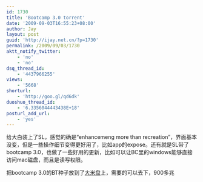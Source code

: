 ```yaml
---
id: 1730
title: 'Bootcamp 3.0 torrent'
date: '2009-09-03T16:55:23+08:00'
author: Jay
layout: post
guid: 'http://ijay.net.cn/?p=1730'
permalink: /2009/09/03/1730
aktt_notify_twitter:
    - 'no'
    - 'no'
dsq_thread_id:
    - '4437966255'
views:
    - '5668'
shorturl:
    - 'http://goo.gl/qd6dk'
duoshuo_thread_id:
    - '6.3356044443438E+18'
posturl_add_url:
    - 'yes'
---
```


给大白装上了SL，感觉的确是“enhancemeng more than recreation”，界面基本没变，但是一些操作细节变得更好用了，比如app的expose。还有就是SL带了bootcamp 3.0，也做了一些好用的更新，比如可以让BC里的windows能够直接访问mac磁盘，而且是读<span style="text-decoration: line-through;">写</span>权限。

把bootcamp 3.0的BT种子放到了<a href="http://www.damipan.com/file/3OXev3r.html" target="_blank" rel="noopener">大米盘</a>上，需要的可以去下，900多兆